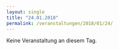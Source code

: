 ```yaml
---
layout: single
title: "24.01.2018"
permalink: /veranstaltungen/2018/01/24/
---
```


Keine Veranstaltung an diesem Tag.

